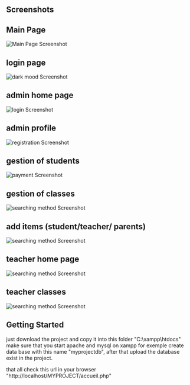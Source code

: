 ## Screenshots
## Main Page
![Main Page Screenshot](https://github.com/abdessamadmekkaoui/Influencer-Match/blob/main/accuil.jpeg)
## login page
![dark mood Screenshot](https://github.com/abdessamadmekkaoui/Influencer-Match/blob/main/login.jpeg)
## admin home page
![login Screenshot](https://github.com/abdessamadmekkaoui/Influencer-Match/blob/main/admin.jpeg)
## admin profile 
![registration Screenshot](https://github.com/abdessamadmekkaoui/Influencer-Match/blob/main/adminpr.jpeg)
## gestion of students
![payment Screenshot](https://github.com/abdessamadmekkaoui/Influencer-Match/blob/main/adstudents.jpeg)
## gestion of classes 
![searching method Screenshot](https://github.com/abdessamadmekkaoui/Influencer-Match/blob/main/admincla.jpeg)
## add items (student/teacher/ parents)
![searching method Screenshot](https://github.com/abdessamadmekkaoui/Influencer-Match/blob/main/adminadd.jpeg)
## teacher home page 
![searching method Screenshot](https://github.com/abdessamadmekkaoui/Influencer-Match/blob/main/teacher.jpeg)
## teacher classes 
![searching method Screenshot](https://github.com/abdessamadmekkaoui/Influencer-Match/blob/main/teachercla.jpeg)

## Getting Started

just download the project and copy it into this folder "C:\xampp\htdocs" 
make sure that you start apache and mysql on xampp for exemple 
create data base with this name "myprojectdb", after that upload the database exist in the project.

that all check this url in your browser "http://localhost/MYPROJECT/accueil.php"
